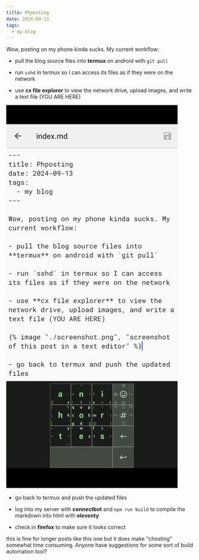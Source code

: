 ```yaml
---
title: Phposting
date: 2024-09-13
tags:
  - my-blog
---
```


Wow, posting on my phone kinda sucks. My current workflow:

- pull the blog source files into **termux** on android with `git pull`

- run `sshd` in termux so I can access its files as if they were on the network

- use **cx file explorer** to view the network drive, upload images, and write a text file (YOU ARE HERE)

![a screenshot of a text editor](./screenshot.png)

- go back to termux and push the updated files

- log into my server with **connectbot** and `npm run build` to compile the markdown into html with **eleventy**

- check in **firefox** to make sure it looks correct

this is fine for longer posts like this one but it does make "chosting" somewhat time consuming. Anyone have suggestions for some sort of build automation tool?
